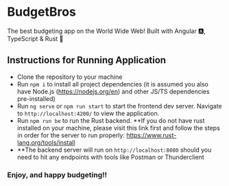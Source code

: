 # BudgetBros

The best budgeting app on the World Wide Web! Built with Angular 🅰️, TypeScript & Rust 🦀

## Instructions for Running Application

- Clone the repository to your machine
- Run `npm i` to install all project dependencies (it is assumed you also have Node.js (https://nodejs.org/en) and other JS/TS dependencies pre-installed)
- Run `ng serve` or `npm run start` to start the frontend dev server. Navigate to `http://localhost:4200/` to view the application.
- Run `npm run be` to run the Rust backend. **If you do not have rust installed on your machine, please visit this link first and follow the steps in order for the server to run properly: https://www.rust-lang.org/tools/install
- **The backend server will run on `http://localhost:8080` should you need to hit any endpoints with tools like Postman or Thunderclient

### Enjoy, and happy budgeting!!
